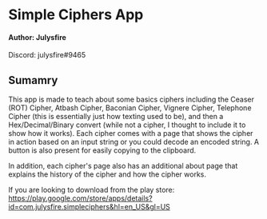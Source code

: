 # Simple Ciphers App
#### Author: Julysfire
Discord: julysfire#9465

## Sumamry
This app is made to teach about some basics ciphers including the Ceaser (ROT) Cipher, Atbash Cipher, Baconian Cipher, Vignere Cipher, Telephone Cipher (this is essentially just how texting used to be), and then a Hex/Decimal/Binary convert (while not a cipher, I thought to include it to show how it works).  Each cipher comes with a page that shows the cipher in action based on an input string or you could decode an encoded string.  A button is also present for easily copying to the clipboard.

In addition, each cipher's page also has an additional about page that explains the history of the cipher and how the cipher works.


If you are looking to download from the play store: <https://play.google.com/store/apps/details?id=com.julysfire.simpleciphers&hl=en_US&gl=US>
